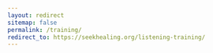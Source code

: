 ```yaml
---
layout: redirect
sitemap: false
permalink: /training/
redirect_to: https://seekhealing.org/listening-training/
---
```

